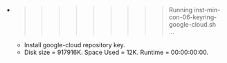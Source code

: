 * >>>>>>>>> Running inst-min-con-06-keyring-google-cloud.sh ...
  * Install google-cloud repository key.
  * Disk size = 917916K. Space Used = 12K. Runtime = 00:00:00:00.
